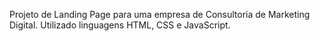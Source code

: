 Projeto de Landing Page para uma empresa de Consultoria de Marketing Digital. Utilizado linguagens HTML, CSS e JavaScript.
